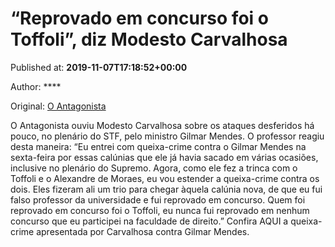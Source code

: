 
# “Reprovado em concurso foi o Toffoli”, diz Modesto Carvalhosa

Published at: **2019-11-07T17:18:52+00:00**

Author: ****

Original: [O Antagonista](https://www.oantagonista.com/brasil/reprovado-em-concurso-foi-o-toffoli-diz-modesto-carvalhosa/)

O Antagonista ouviu Modesto Carvalhosa sobre os ataques desferidos há pouco, no plenário do STF, pelo ministro Gilmar Mendes.
O professor reagiu desta maneira:
“Eu entrei com queixa-crime contra o Gilmar Mendes na sexta-feira por essas calúnias que ele já havia sacado em várias ocasiões, inclusive no plenário do Supremo. Agora, como ele fez a trinca com o Toffoli e o Alexandre de Moraes, eu vou estender a queixa-crime contra os dois. Eles fizeram ali um trio para chegar àquela calúnia nova, de que eu fui falso professor da universidade e fui reprovado em concurso. Quem foi reprovado em concurso foi o Toffoli, eu nunca fui reprovado em nenhum concurso que eu participei na faculdade de direito.”
Confira AQUI a queixa-crime apresentada por Carvalhosa contra Gilmar Mendes.
